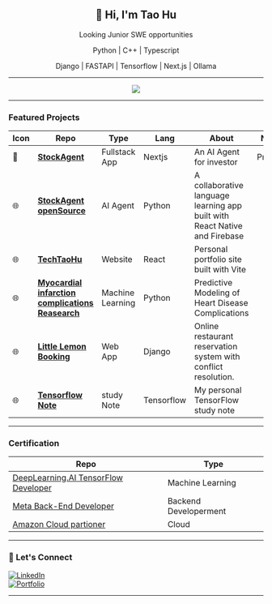 <h2 align="center">👋 Hi, I'm Tao Hu</h2>
<div align="center">
    <p> Looking Junior SWE opportunities</p>
    <p> Python | C++ | Typescript </p>
    <p>Django | FASTAPI | Tensorflow | Next.js | Ollama </p>
</div>

---


<p align="center">
    <img src="https://github-readme-stats.vercel.app/api?username=Talen-520&show_icons=true&theme=default&count_private=true"  />
</p>

---

### Featured Projects

| Icon | Repo | Type | Lang | About | Note |
|------|------|------|------|-------|---------|
| 🔐 | [**StockAgent**](https://agent.techtaohu.com/) | Fullstack App | Nextjs | An AI Agent for investor | Private |
| 🌐 | [**StockAgent openSource**](https://github.com/Talen-520/StockAgent) | AI Agent | Python | A collaborative language learning app built with React Native and Firebase |  |
| 🌐 | [**TechTaoHu**](https://github.com/yourusername/TechTaoHu) | Website | React | Personal portfolio site built with Vite |  |
| 🌐 | [**Myocardial infarction complications Reasearch**](https://www.kaggle.com/code/taohu520/myocardial-infarction-complications) | Machine Learning | Python | Predictive Modeling of Heart Disease Complications |  |
| 🌐 | [**Little Lemon Booking**](http://fullstack.techtaohu.com/) | Web App | Django | Online restaurant reservation system with conflict resolution. |  |
| 🌐 | [**Tensorflow Note**](http://fullstack.techtaohu.com/) | study Note | Tensorflow | My personal TensorFlow study note |  |


---
### Certification
| Repo | Type | 
|------|------|
| [DeepLearning.AI TensorFlow Developer](https://www.coursera.org/account/accomplishments/professional-cert/JN6YURYEHD25) | Machine Learning |
| [Meta Back-End Developer](https://www.credly.com/badges/2366cc64-675f-4f23-a45e-ede187918c75/linked_in_profile)| Backend Developerment | 
|[Amazon Cloud partioner](https://www.credly.com/badges/4b3c22ba-439c-41ee-95cd-7b93dc72e519/linked_in_profile)| Cloud | 
---
### 🚀 Let's Connect

[![LinkedIn](https://img.shields.io/badge/LinkedIn-blue?style=for-the-badge&logo=linkedin)](https://www.linkedin.com/in/tao-hu-ny/)  
[![Portfolio](https://img.shields.io/badge/Portfolio-dev.rabrisai.com-informational?style=for-the-badge)](https://dev.rabrisai.com/)

---
